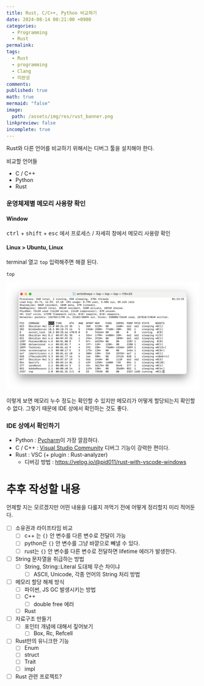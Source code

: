 ```yaml
---
title: Rust, C/C++, Python 비교하기
date: 2024-08-14 00:21:00 +0900
categories:
  - Programming
  - Rust
permalink: 
tags:
  - Rust
  - programming
  - Clang
  - 미완성
comments: 
published: true
math: true
mermaid: "false"
image:
  path: /assets/img/res/rust_banner.png
linkpreview: false
incomplete: true
---
```

Rust와 다른 언어를 비교하기 위해서는 디버그 툴을 설치해야 한다.

비교할 언어들
- C / C++
- Python
- Rust

### 운영체제별 메모리 사용량 확인

#### Window
<kbd>ctrl</kbd> +  <kbd>shift</kbd> + <kbd>esc</kbd> 에서 프로세스 / 자세히 창에서 메모리 사용량 확인

#### Linux > Ubuntu, Linux
terminal 열고 `top` 입력해주면 해결 된다.
```bash
top
```

![](/assets/img/res/unnamed.png)

이렇게 보면 메모리 누수 정도는 확인할 수 있지만 메모리가 어떻게 할당되는지 확인할 수 없다. 그렇기 때문에 IDE 상에서 확인하는 것도 좋다. 

### IDE 상에서 확인하기
- Python : [Pycharm](https://www.jetbrains.com/ko-kr/pycharm/download/?section=windows)이 가장 깔끔하다.
- C / C++ : [Visual Studio Community](https://visualstudio.microsoft.com/ko/downloads/) 디버그 기능이 강력한 편이다.
- Rust : VSC (+ plugin : Rust-analyzer)
	- 디버깅 방법 : https://velog.io/@pid011/rust-with-vscode-windows


# 추후 작성할 내용
언제할 지는 모르겠지만 어떤 내용을 다룰지 까먹기 전에 어떻게 정리할지 미리 적어둔다.
- [ ] 소유권과 라이프타임 비교
	- [ ] c++ 는 `{}` 안 변수를 다른 변수로 전달이 가능
	- [ ] python은 `{}` 안 변수를 그냥 바깥으로 빼낼 수 있다.
	- [ ] rust는 `{}` 안 변수를 다른 변수로 전달하면 lifetime 에러가 발생한다.
- [ ] String 문자열을 취급하는 방법
	- [ ] String, String::Literal 도대체 무슨 차이냐
		- [ ] ASCII, Unicode, 각종 언어의 String 처리 방법
- [ ] 메모리 할당 해제 방식
	- [ ] 파이썬, JS GC 발생시키는 방법
	- [ ] C++
		- [ ] double free 에러
	- [ ] Rust
- [ ] 자료구조 만들기
	- [ ] 포인터 개념에 대해서 짚어보기
		- [ ] Box, Rc, Refcell
- [ ] Rust만의 유니크한 기능
	- [ ] Enum
	- [ ] struct
	- [ ] Trait
	- [ ] impl
- [ ] Rust 관련 프로젝트?
